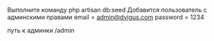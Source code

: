 Выполните команду php artisan db:seed
Добавится пользователь с админскими правами
email = admin@dvigus.com
password = 1234

путь к админки /admin

